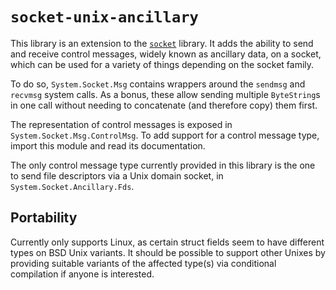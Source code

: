 # `socket-unix-ancillary`

This library is an extension to the [`socket`](https://hackage.haskell.org/package/socket) library.
It adds the ability to send and receive control messages, widely known as ancillary data, on a socket, which can be used for a variety of things depending on the socket family.

To do so, `System.Socket.Msg` contains wrappers around the `sendmsg` and `recvmsg` system calls. As a bonus, these allow sending multiple `ByteString`s in one call without needing to concatenate (and therefore copy) them first.

The representation of control messages is exposed in `System.Socket.Msg.ControlMsg`. To add support for a control message type, import this module and read its documentation.

The only control message type currently provided in this library is the one to send file descriptors via a Unix domain socket, in `System.Socket.Ancillary.Fds`.

## Portability

Currently only supports Linux, as certain struct fields seem to have different types on BSD Unix variants. It should be possible to support other Unixes by providing suitable variants of the affected type(s) via conditional compilation if anyone is interested.
